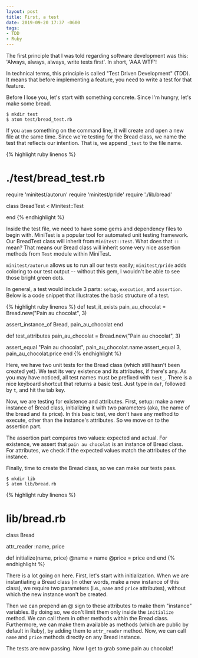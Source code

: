 ```yaml
---
layout: post
title: First, a test
date: 2019-09-20 17:37 -0600
tags:
- TDD
- Ruby
---
```

The first principle that I was told regarding software development was this: 'Always, always, always, write tests first'. In short, 'AAA WTF'!

In technical terms, this principle is called "Test Driven Development" (TDD). It means that before implementing a feature, you need to write a test for that feature.

Before I lose you, let's start with something concrete. Since I'm hungry, let's make some bread.

```
$ mkdir test
$ atom test/bread_test.rb
```

If you `atom` something on the command line, it will create and open a new file at the same time. Since we're testing for the Bread class, we name the test that reflects our intention. That is, we append `_test` to the file name.


{% highlight ruby linenos %}
# ./test/bread_test.rb

require 'minitest/autorun'
require 'minitest/pride'
require './lib/bread'

class BreadTest < Minitest::Test

end
{% endhighlight %}

Inside the test file, we need to have some gems and dependency files to begin with. MiniTest is a popular tool for automated unit testing framework. Our BreadTest class will inherit from `Minitest::Test`. What does that `::` mean? That means our Bread class will inherit some very nice assertion methods from `Test` module within MiniTest.

`minitest/autorun` allows us to run all our tests easily; `minitest/pride` adds coloring to our test output -- without this gem, I wouldn't be able to see those bright green dots.


In general, a test would include 3 parts: `setup`, `execution`, and `assertion`. Below is a code snippet that illustrates the basic structure of a test.

{% highlight ruby linenos %}
def test_it_exists
  pain_au_chocolat = Bread.new("Pain au chocolat", 3)

  assert_instance_of Bread, pain_au_chocolat
end

def test_attributes
  pain_au_chocolat = Bread.new("Pain au chocolat", 3)

  assert_equal "Pain au chocolat", pain_au_chocolat.name
  assert_equal 3, pain_au_chocolat.price
end
{% endhighlight %}

Here, we have two unit tests for the Bread class (which still hasn't been created yet). We test its very existence and its attributes, if there's any. As you may have noticed, all test names must be prefixed with `test_`. There is a nice keyboard shortcut that returns a basic test. Just type in `def`, followed by `t`, and hit the tab key.

Now, we are testing for existence and attributes. First, setup: make a new instance of Bread class, initializing it with two parameters (aka, the name of the bread and its price). In this basic test, we don't have any method to execute, other than the instance's attributes. So we move on to the assertion part.

The assertion part compares two values: expected and actual. For existence, we assert that `pain au chocolat` is an instance of Bread class. For attributes, we check if the expected values match the attributes of the instance.   

Finally, time to create the Bread class, so we can make our tests pass.


```
$ mkdir lib
$ atom lib/bread.rb
```

{% highlight ruby linenos %}
# lib/bread.rb
class Bread

  attr_reader :name, price

  def initialize(name, price)
    @name = name
    @price = price
  end
end
{% endhighlight %}

There is a lot going on here. First, let's start with initialization. When we are instantiating a Bread class (in other words, make a new instance of this class), we require two parameters (i.e., `name` and `price` attributes), without which the new instance won't be created.

Then we can prepend an @ sign to these attributes to make them "instance" variables. By doing so, we don't limit them only inside the `initialize` method. We can call them in other methods within the Bread class. Furthermore, we can make them available as methods (which are public by default in Ruby), by adding them to `attr_reader` method. Now, we can call `name` and `price` methods directly on any Bread instance.

The tests are now passing. Now I get to grab some pain au chocolat!
